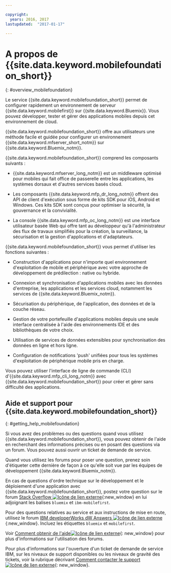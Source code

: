 ```yaml
---

copyright:
  years: 2016, 2017
lastupdated:  "2017-01-17"

---
```


#	A propos de {{site.data.keyword.mobilefoundation_short}}
{: #overview_mobilefoundation}

Le service {{site.data.keyword.mobilefoundation_short}} permet de
configurer rapidement un environnement de serveur
{{site.data.keyword.mobilefirst}} sur {{site.data.keyword.Bluemix}}. Vous pouvez développer, tester et gérer des applications mobiles depuis cet environnement de cloud.

{{site.data.keyword.mobilefoundation_short}} offre aux utilisateurs une méthode facile et guidée pour configurer un environnement {{site.data.keyword.mfserver_short_notm}} <!--in the {{site.data.keyword.containerlong}} --> sur {{site.data.keyword.Bluemix_notm}}.

{{site.data.keyword.mobilefoundation_short}} comprend les
composants suivants :

*	{{site.data.keyword.mfserver_long_notm}} est un
middleware optimisé pour mobiles qui fait office de passerelle entre les applications, les systèmes dorsaux et d'autres services basés
cloud.

*	Les composants {{site.data.keyword.mfp_dr_long_notm}} offrent
des API de client d'exécution sous forme de kits SDK pour iOS, Android et
Windows. Ces kits SDK sont conçus pour optimiser la sécurité, la gouvernance et la convivialité.

*	La console {{site.data.keyword.mfp_oc_long_notm}} est une interface utilisateur basée Web
qui offre tant au développeur qu'à l'administrateur des flux de travaux simplifiés pour la création, la surveillance, la sécurisation et la gestion d'applications et
d'adaptateurs.

{{site.data.keyword.mobilefoundation_short}} vous permet
d'utiliser les fonctions suivantes :

*	Construction d'applications pour n'importe quel environnement
d'exploitation de mobile et périphérique avec votre approche de développement
de prédilection : native ou hybride.

*	Connexion et synchronisation d'applications mobiles avec les données d'entreprise, les applications et les services cloud, notamment les services de {{site.data.keyword.Bluemix_notm}}.

*	Sécurisation du périphérique, de l'application, des données et de la couche réseau.

*	Gestion de votre portefeuille d'applications mobiles depuis une seule
interface centralisée à l'aide des environnements IDE et des bibliothèques de
votre choix.

*	Utilisation de services de données extensibles pour synchronisation des données en ligne et hors ligne.

*	Configuration de notifications 'push' unifiées pour tous les systèmes d'exploitation de périphérique mobile pris en charge.

Vous pouvez utiliser l'interface de ligne de commande (CLI)
d'{{site.data.keyword.mfp_cli_long_notm}} avec {{site.data.keyword.mobilefoundation_short}} pour créer et gérer sans difficulté des applications.

<!--{{site.data.keyword.mobilefoundation_short}} service provisions a container in your space in {{site.data.keyword.Bluemix_notm}}. You can see the details of the container that is created, view the container performance, and access the server logs from your {{site.data.keyword.Bluemix_notm}} dashboard.-->

## Aide et support pour {{site.data.keyword.mobilefoundation_short}}
{: #getting_help_mobilefoundation}

Si vous avez des problèmes ou des questions quand vous utilisez {{site.data.keyword.mobilefoundation_short}}, vous pouvez obtenir de l'aide en recherchant des informations précises ou en posant des questions via un forum. Vous pouvez aussi ouvrir un ticket de demande de service.

Quand vous utilisez les forums pour poser une question, prenez soin d'étiqueter cette dernière de façon à ce qu'elle soit vue par les équipes de développement {{site.data.keyword.Bluemix_notm}}.

En cas de questions d'ordre technique sur le développement et le déploiement d'une application avec {{site.data.keyword.mobilefoundation_short}}, postez votre question sur le forum [Stack Overflow ![Icône de lien externe](../../icons/launch-glyph.svg "Icône de lien externe")](http://stackoverflow.com/search?q=ibm-mobilefirst+bluemix "Icône de lien externe"){:new_window} en lui adjoignant les balises `bluemix` et `ibm-mobilefirst`.

Pour des questions relatives au service et aux instructions de mise en route, utilisez le forum [IBM developerWorks dW Answers ![Icône de lien externe](../../icons/launch-glyph.svg "Icône de lien externe")](https://developer.ibm.com/answers/topics/mobilefirst/?smartspace=bluemix "Icône de lien externe"){:new_window}. Incluez les étiquettes `bluemix` et `mobilefirst`.

Voir [Comment obtenir de l'aide![Icône de lien externe](../../icons/launch-glyph.svg "Icône de lien externe")](https://www.{DomainName}/docs/support/index.html#getting-help "Icône de lien externe"){: new_window} pour plus d'informations sur l'utilisation des forums.

Pour plus d'informations sur l'ouverture d'un ticket de demande de service IBM, sur les niveaux de support disponibles ou les niveaux de gravité des tickets, voir la rubrique décrivant [Comment contacter le support ![Icône de lien externe](../../icons/launch-glyph.svg "Icône de lien externe")](https://www.{DomainName}/docs/support/index.html#contacting-support "Icône de lien externe"){: new_window}.
